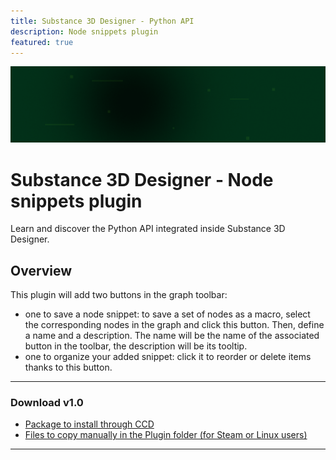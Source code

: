 ```yaml
---
title: Substance 3D Designer - Python API
description: Node snippets plugin
featured: true
---
```


<Hero slots="image, heading, text" background="rgb(1, 46, 24)" hideBreadcrumbNav={true} />

![Hero image](../hero.png)

# Substance 3D Designer - Node snippets plugin

Learn and discover the Python API integrated inside Substance 3D Designer.

## Overview

This plugin will add two buttons in the graph toolbar:
- one to save a node snippet: to save a set of nodes as a macro, select the corresponding nodes in the graph and click this button. Then, define a name and a description. The name will be the name of the associated button in the toolbar, the description will be its tooltip.
- one to organize your added snippet: click it to reorder or delete items thanks to this button. 

---

### Download v1.0

- [Package to install through CCD](https://exchange.adobe.com/apps/cc/203955/node-snippets-for-substance-3d-designer)
- [Files to copy manually in the Plugin folder (for Steam or Linux users)](Macros/NodesMacro.zip) 

---
